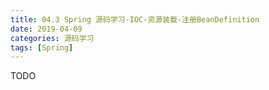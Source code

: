 ```yaml
---
title: 04.3 Spring 源码学习-IOC-资源装载-注册BeanDefinition
date: 2019-04-09
categories: 源码学习
tags: [Spring]
---
```


TODO